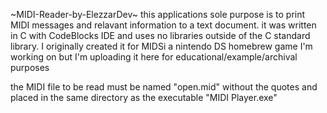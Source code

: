~MIDI-Reader-by-ElezzarDev~
this applications sole purpose is to print MIDI messages and relavant information to a text document.
it was written in C with CodeBlocks IDE and uses no libraries outside of the C standard library.
I originally created it for MIDSi a nintendo DS homebrew game I'm working on but I'm uploading it here for educational/example/archival purposes

the MIDI file to be read must be named "open.mid" without the quotes and placed in the same directory as the executable "MIDI Player.exe"
